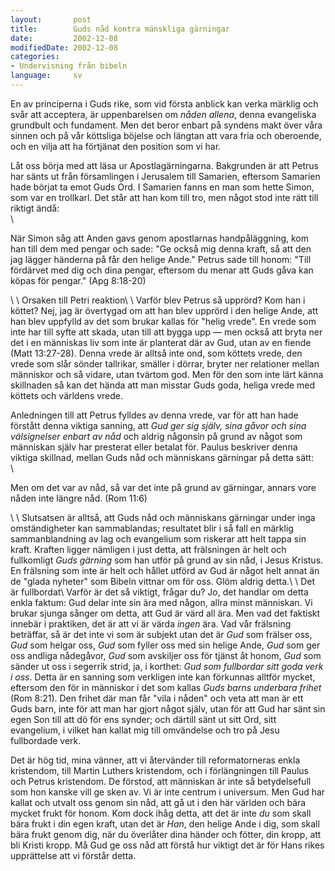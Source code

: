 ```yaml
---
layout:       post
title:        Guds nåd kontra mänskliga gärningar
date:         2002-12-08
modifiedDate: 2002-12-08
categories:
- Undervisning från bibeln
language:     sv
---
```

En av principerna i Guds rike, som vid första anblick kan verka märklig och svår att acceptera, är uppenbarelsen om <em>nåden allena</em>, denna evangeliska grundbult och fundament.  Men det beror enbart på syndens makt över våra sinnen och på vår köttsliga böjelse och längtan att vara fria och oberoende, och en vilja att ha förtjänat den position som vi har.

Låt oss börja med att läsa ur Apostlagärningarna.  Bakgrunden är att Petrus har sänts ut från församlingen i Jerusalem till Samarien, eftersom Samarien hade börjat ta emot Guds Ord. I Samarien fanns en man som hette Simon, som var en trollkarl. Det står att han kom till tro, men något stod inte rätt till riktigt ändå: \
\
<p class="bible">När Simon såg att Anden gavs genom apostlarnas handpåläggning, kom han till dem med pengar och sade: "Ge också mig denna kraft, så att den jag lägger händerna på får den helige Ande." Petrus sade till honom: "Till fördärvet med dig och dina pengar, eftersom du menar att Guds gåva kan köpas för pengar." (Apg 8:18-20)</p>\
\
<box>Orsaken till Petri reaktion</box>\
\
Varför blev Petrus så upprörd? Kom han i köttet? Nej, jag är övertygad om att han blev upprörd i den helige Ande, att han blev uppfylld av det som brukar kallas för "helig vrede". En vrede som inte har till syfte att skada, utan till att bygga upp &mdash; men också att bryta ner det i en människas liv som inte är planterat där av Gud, utan av en fiende (Matt 13:27-28). Denna vrede är alltså inte ond, som köttets vrede, den vrede som slår sönder tallrikar, smäller i dörrar, bryter ner relationer mellan människor och så vidare, utan tvärtom god. Men för den som inte lärt känna skillnaden så kan det hända att man misstar Guds goda, heliga vrede med köttets och världens vrede.

Anledningen till att Petrus fylldes av denna vrede, var för att han hade förstått denna viktiga sanning, att <em>Gud ger sig själv, sina gåvor och sina välsignelser enbart av nåd</em> och aldrig någonsin på grund av något som människan själv har presterat eller betalat för. Paulus beskriver denna viktiga skillnad, mellan Guds nåd och människans gärningar på detta sätt:\
\
<p class="bible">Men om det var av nåd, så var det inte på grund av gärningar, annars vore nåden inte längre nåd. (Rom 11:6)</p>\
\
Slutsatsen är alltså, att Guds nåd och människans gärningar under inga omständigheter kan sammablandas; resultatet blir i så fall en märklig sammanblandning av lag och evangelium som riskerar att helt tappa sin kraft. Kraften ligger nämligen i just detta, att frälsningen är helt och fullkomligt <em>Guds gärning</em> som han utför på grund av sin nåd, i Jesus Kristus. En frälsning som inte är helt och hållet utförd av Gud är något helt annat än de "glada nyheter" som Bibeln vittnar om för oss. Glöm aldrig detta.\
\
<box>Det är fullbordat</box>\
Varför är det så viktigt, frågar du? Jo, det handlar om detta enkla faktum: Gud delar inte sin ära med någon, allra minst människan. Vi brukar sjunga sånger om detta, att Gud är värd all ära. Men vad det faktiskt innebär i praktiken, det är att vi är värda <em>ingen</em> ära. Vad vår frälsning beträffar, så är det inte vi som är subjekt utan det är <em>Gud</em> som frälser oss, <em>Gud</em> som helgar oss, <em>Gud</em> som fyller oss med sin helige Ande, <em>Gud</em> som ger oss andliga nådegåvor, <em>Gud</em> som avskiljer oss för tjänst åt honom, <em>Gud</em> som sänder ut oss i segerrik strid, ja, i korthet: <em>Gud som fullbordar sitt goda verk i oss</em>. Detta är en sanning som verkligen inte kan förkunnas alltför mycket, eftersom den för in människor i det som kallas <em>Guds barns underbara frihet</em> (Rom 8:21). Den frihet där man får "vila i nåden" och veta att man är ett Guds barn, inte för att man har gjort något själv, utan för att Gud har sänt sin egen Son till att dö för ens synder; och därtill sänt ut sitt Ord, sitt evangelium, i vilket han kallat mig till omvändelse och tro på Jesu fullbordade verk.

Det är hög tid, mina vänner, att vi återvänder till reformatorneras enkla kristendom, till Martin Luthers kristendom, och i förlängningen till Paulus och Petrus kristendom. De förstod, att människan är inte så betydelsefull som hon kanske vill ge sken av. Vi är inte centrum i universum. Men Gud har kallat och utvalt oss genom sin nåd, att gå ut i den här världen och bära mycket frukt för honom. Kom dock ihåg detta, att det är inte <em>du</em> som skall bära frukt i din egen kraft, utan det är <em>Han</em>, den helige Ande i dig, som skall bära frukt genom dig, när du överlåter dina händer och fötter, din kropp, att bli Kristi kropp. Må Gud ge oss nåd att förstå hur viktigt det är för Hans rikes upprättelse att vi förstår detta.

